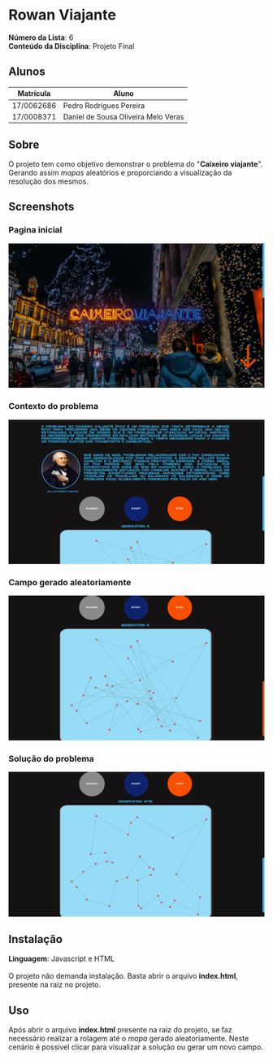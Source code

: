# Rowan Viajante

**Número da Lista**: 6<br>
**Conteúdo da Disciplina**: Projeto Final<br>

## Alunos
|Matrícula | Aluno |
| -- | -- |
| 17/0062686 |  Pedro Rodrigues Pereira |
| 17/0008371 |  Daniel de Sousa Oliveira Melo Veras |

## Sobre 
O projeto tem como objetivo demonstrar o problema do "**Caixeiro viajante**". Gerando assim *mapas* aleatórios e proporciando a visualização da resolução dos mesmos.

## Screenshots

### Pagina inicial

![01](./docs/01.png)

### Contexto do problema

![02](./docs/02.png)

### Campo gerado aleatoriamente

![03](./docs/03.png)

### Solução do problema

![04](./docs/04.png)


## Instalação 
**Linguagem**: Javascript e HTML<br>
<br>
O projeto não demanda instalação. Basta abrir o arquivo **index.html**, presente na raiz no projeto.

## Uso 

Após abrir o arquivo **index.html** presente na raiz do projeto, se faz necessário realizar a rolagem até o *mapa* gerado aleatoriamente. Neste cenário é possivel clicar para visualizar a solução ou gerar um novo campo.
